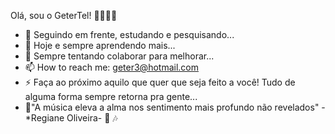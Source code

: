 Olá, sou o GeterTel! 👋🎼🎵🎶



- 🔭 Seguindo em frente, estudando e pesquisando...
- 🌱 Hoje e sempre aprendendo mais...
- 👯 Sempre tentando colaborar para melhorar...
- 📫 How to reach me: geter3@hotmail.com 
- ⚡ Faça ao próximo aquilo que quer que seja feito a você! Tudo de alguma forma sempre retorna pra gente...
- 🎼"A música eleva a alma nos sentimento mais profundo não revelados" -*Regiane Oliveira- 🎵  🎶
